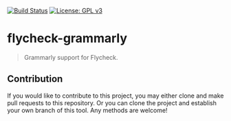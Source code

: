 [![Build Status](https://travis-ci.com/jcs090218/flycheck-grammarly.svg?branch=master)](https://travis-ci.com/jcs090218/flycheck-grammarly)
[![License: GPL v3](https://img.shields.io/badge/License-GPL%20v3-blue.svg)](https://www.gnu.org/licenses/gpl-3.0)


# flycheck-grammarly
> Grammarly support for Flycheck.


## Contribution

If you would like to contribute to this project, you may either
clone and make pull requests to this repository. Or you can
clone the project and establish your own branch of this tool.
Any methods are welcome!
